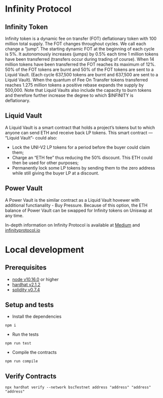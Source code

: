 # Infinity Protocol
## Infinity Token
Infinity token is a dynamic fee on transfer (FOT) deflationary token with 100 million total supply.
The FOT changes throughout cycles. We call each change a “jump”.
The starting dynamic FOT at the beginning of each cycle is 5%.
It autonomously increases (jumps) by 0.5% each time 1 million tokens have been transferred (transfers occur during trading of course).
When 14 million tokens have been transferred the FOT reaches its maximum of 12%.
50% of the FOT tokens are burnt and 50% of the FOT tokens are sent to a Liquid Vault. (Each cycle 637,500 tokens are burnt and 637,500 are sent to a Liquid Vault).
When the quantum of Fee On Transfer tokens transferred reaches 1.275 million tokens a positive rebase expands the supply by 500,000.
Note that Liquid Vaults also include the capacity to burn tokens and therefore further increase the degree to which $INFINITY is deflationary. 

## Liquid Vault
A Liquid Vault is a smart contract that holds a project’s tokens but to which anyone can send ETH and receive back LP tokens.
This smart contract — “Liquid Vault”- could also:
- Lock the UNI-V2 LP tokens for a period before the buyer could claim them;
- Charge an “ETH fee” thus reducing the 50% discount. This ETH could then be used for other purposes;
- Permanently lock some LP tokens by sending them to the zero address while still giving the buyer LP at a discount.

## Power Vault
A Power Vault is the similar contract as a Liquid Vault hovewer with additional functianality - Buy Pressure. Because of this option, the ETH balance of Power Vault can be swapped for Infinity tokens on Uniswap at any time.

In-depth information on Infinity Protocol is available at [Medium](https://medium.com/infinitywin/infinity-protocol-ec2e3b84e988) and [infinityprotocol.io](https://infinityprotocol.io/)

# Local development
## Prerequisites 
- [node v10.16.0](https://www.npmjs.com/package/node/v/10.16.0) or higher
- [hardhat v2.1.2](https://www.npmjs.com/package/hardhat/v/2.1.2)
- [solidity v0.7.4](https://github.com/ethereum/solidity/releases/tag/v0.7.4)

## Setup and tests
- Install the dependencies
```
npm i
```
- Run the tests
```
npm run test
```
- Compile the contracts
```
npm run compile
```

## Verify Contracts
```
npx hardhat verify --network bscTestnet address "address" "address" "address"
```
